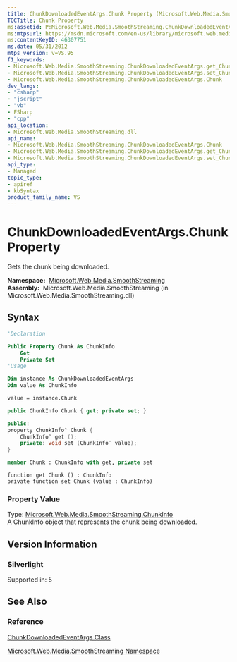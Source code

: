 ```yaml
---
title: ChunkDownloadedEventArgs.Chunk Property (Microsoft.Web.Media.SmoothStreaming)
TOCTitle: Chunk Property
ms:assetid: P:Microsoft.Web.Media.SmoothStreaming.ChunkDownloadedEventArgs.Chunk
ms:mtpsurl: https://msdn.microsoft.com/en-us/library/microsoft.web.media.smoothstreaming.chunkdownloadedeventargs.chunk(v=VS.95)
ms:contentKeyID: 46307751
ms.date: 05/31/2012
mtps_version: v=VS.95
f1_keywords:
- Microsoft.Web.Media.SmoothStreaming.ChunkDownloadedEventArgs.get_Chunk
- Microsoft.Web.Media.SmoothStreaming.ChunkDownloadedEventArgs.set_Chunk
- Microsoft.Web.Media.SmoothStreaming.ChunkDownloadedEventArgs.Chunk
dev_langs:
- "csharp"
- "jscript"
- "vb"
- FSharp
- "cpp"
api_location:
- Microsoft.Web.Media.SmoothStreaming.dll
api_name:
- Microsoft.Web.Media.SmoothStreaming.ChunkDownloadedEventArgs.Chunk
- Microsoft.Web.Media.SmoothStreaming.ChunkDownloadedEventArgs.get_Chunk
- Microsoft.Web.Media.SmoothStreaming.ChunkDownloadedEventArgs.set_Chunk
api_type:
- Managed
topic_type:
- apiref
- kbSyntax
product_family_name: VS
---
```


# ChunkDownloadedEventArgs.Chunk Property

Gets the chunk being downloaded.

**Namespace:**  [Microsoft.Web.Media.SmoothStreaming](microsoft-web-media-smoothstreaming-namespace_1.md)  
**Assembly:**  Microsoft.Web.Media.SmoothStreaming (in Microsoft.Web.Media.SmoothStreaming.dll)

## Syntax

```vb
'Declaration

Public Property Chunk As ChunkInfo
    Get
    Private Set
'Usage

Dim instance As ChunkDownloadedEventArgs
Dim value As ChunkInfo

value = instance.Chunk
```

```csharp
public ChunkInfo Chunk { get; private set; }
```

```cpp
public:
property ChunkInfo^ Chunk {
    ChunkInfo^ get ();
    private: void set (ChunkInfo^ value);
}
```

``` fsharp
member Chunk : ChunkInfo with get, private set
```

```jscript
function get Chunk () : ChunkInfo
private function set Chunk (value : ChunkInfo)
```

### Property Value

Type: [Microsoft.Web.Media.SmoothStreaming.ChunkInfo](chunkinfo-class-microsoft-web-media-smoothstreaming_1.md)  
A ChunkInfo object that represents the chunk being downloaded.

## Version Information

### Silverlight

Supported in: 5  

## See Also

### Reference

[ChunkDownloadedEventArgs Class](chunkdownloadedeventargs-class-microsoft-web-media-smoothstreaming.md)

[Microsoft.Web.Media.SmoothStreaming Namespace](microsoft-web-media-smoothstreaming-namespace_1.md)

